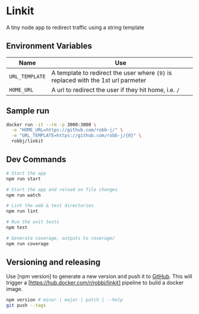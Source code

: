 # Linkit

A tiny node app to redirect traffic using a string template

## Environment Variables

| Name           | Use                                                                               |
| -------------- | --------------------------------------------------------------------------------- |
| `URL_TEMPLATE` | A template to redirect the user where `{0}` is replaced with the 1st url parmeter |
| `HOME_URL`     | A url to redirect the user if they hit home, i.e. `/`                             |

## Sample run

```bash
docker run -it --rm -p 3000:3000 \
  -e "HOME_URL=https://github.com/robb-j/" \
  -e "URL_TEMPLATE=https://github.com/robb-j/{0}" \
  robbj/linkit
```

## Dev Commands

```bash
# Start the app
npm run start

# Start the app and reload on file changes
npm run watch

# Lint the web & test directories
npm run lint

# Run the unit tests
npm test

# Generate coverage, outputs to coverage/
npm run coverage
```

## Versioning and releasing

Use [npm version] to generate a new version and push it to [GitHub](https://github.com/robb-j/linkit).
This will trigger a [https://hub.docker.com/r/robbj/linkit] pipeline to build a docker image.

```bash
npm version # minor | major | patch | --help
git push --tags
```
